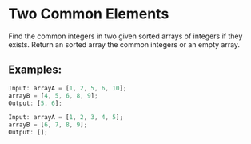 # Two Common Elements

Find the common integers in two given sorted arrays of integers if they exists. Return an sorted array the common integers or an empty array.

## **Examples:**

```javascript
Input: arrayA = [1, 2, 5, 6, 10];
arrayB = [4, 5, 6, 8, 9];
Output: [5, 6];

Input: arrayA = [1, 2, 3, 4, 5];
arrayB = [6, 7, 8, 9];
Output: [];
```

